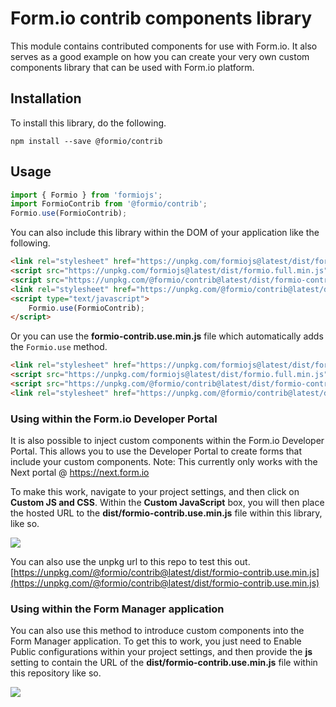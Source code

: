 # Form.io contrib components library

This module contains contributed components for use with Form.io. It also serves as a good example on how you can
create your very own custom components library that can be used with Form.io platform.

## Installation
To install this library, do the following.

```
npm install --save @formio/contrib
```

## Usage

```javascript
import { Formio } from 'formiojs';
import FormioContrib from '@formio/contrib';
Formio.use(FormioContrib);
```

You can also include this library within the DOM of your application like the following.

```html
<link rel="stylesheet" href="https://unpkg.com/formiojs@latest/dist/formio.full.min.css">
<script src="https://unpkg.com/formiojs@latest/dist/formio.full.min.js"></script>
<script src="https://unpkg.com/@formio/contrib@latest/dist/formio-contrib.min.js"></script>
<link rel="stylesheet" href="https://unpkg.com/@formio/contrib@latest/dist/formio-contrib.css">
<script type="text/javascript">
    Formio.use(FormioContrib);
</script>
```

Or you can use the **formio-contrib.use.min.js** file which automatically adds the ```Formio.use``` method.

```html
<link rel="stylesheet" href="https://unpkg.com/formiojs@latest/dist/formio.full.min.css">
<script src="https://unpkg.com/formiojs@latest/dist/formio.full.min.js"></script>
<script src="https://unpkg.com/@formio/contrib@latest/dist/formio-contrib.use.min.js"></script>
<link rel="stylesheet" href="https://unpkg.com/@formio/contrib@latest/dist/formio-contrib.css">
```

### Using within the Form.io Developer Portal
It is also possible to inject custom components within the Form.io Developer Portal. This allows you to use the Developer Portal to create forms that include your custom components. Note: This currently only works with the Next portal @ https://next.form.io

To make this work, navigate to your project settings, and then click on **Custom JS and CSS**. Within the **Custom JavaScript** box, you will then place the hosted URL to the **dist/formio-contrib.use.min.js** file within this library, like so.

![](https://api.monosnap.com/file/download?id=dQmYlhPWLa7mDDDJMN1VpkJwXy7iHG)

You can also use the unpkg url to this repo to test this out. [https://unpkg.com/@formio/contrib@latest/dist/formio-contrib.use.min.js](https://unpkg.com/@formio/contrib@latest/dist/formio-contrib.use.min.js)

### Using within the Form Manager application
You can also use this method to introduce custom components into the Form Manager application. To get this to work, you just need to Enable Public configurations within your project settings, and then provide the **js** setting to contain the URL of the **dist/formio-contrib.use.min.js** file within this repository like so.

![](https://api.monosnap.com/file/download?id=lvK2kW9eOuAEVDMNW96hP5qLOCaQEY)
